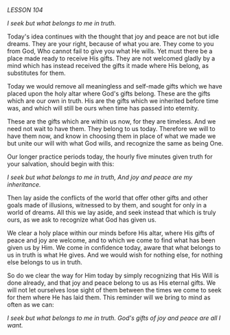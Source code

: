 *LESSON 104*

*I seek but what belongs to me in truth.*

Today's idea continues with the thought that joy and peace are not but idle dreams. They are your right, because of what you are. They come to you from God, Who cannot fail to give you what He wills. Yet must there be a place made ready to receive His gifts. They are not welcomed gladly by a mind which has instead received the gifts it made where His belong, as substitutes for them.

Today we would remove all meaningless and self-made gifts which we have placed upon the holy altar where God's gifts belong. These are the gifts which are our own in truth. His are the gifts which we inherited before time was, and which will still be ours when time has passed into eternity.

These are the gifts which are within us now, for they are timeless. And we need not wait to have them. They belong to us today. Therefore we will to have them now, and know in choosing them in place of what we made we but unite our will with what God wills, and recognize the same as being One.

Our longer practice periods today, the hourly five minutes given truth for your salvation, should begin with this:

_I seek but what belongs to me in truth,_
_And joy and peace are my inheritance._

Then lay aside the conflicts of the world that offer other gifts and other goals made of illusions, witnessed to by them, and sought for only in a world of dreams. All this we lay aside, and seek instead that which is truly ours, as we ask to recognize what God has given us.

We clear a holy place within our minds before His altar, where His gifts of peace and joy are welcome, and to which we come to find what has been given us by Him. We come in confidence today, aware that what belongs to us in truth is what He gives. And we would wish for nothing else, for nothing else belongs to us in truth.

So do we clear the way for Him today by simply recognizing that His Will is done already, and that joy and peace belong to us as His eternal gifts. We will not let ourselves lose sight of them between the times we come to seek for them where He has laid them. This reminder will we bring to mind as often as we can:

_I seek but what belongs to me in truth._
_God's gifts of joy and peace are all I want._